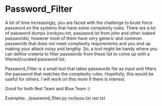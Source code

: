 # Password_Filter
A lot of time increasingly, you are faced with the challenge to brute force password on the systems that have some complexity rules. There are a lot of password dumps (rockyou.txt, password.lst from john and other loaked passwords), however most of them have very generic and common passwords that does not meet complexity requirements and you end up making your attack noisy and lengthy. So, a tool might be handy where you can define creteria to filter passwords from these list to come up with a filtered/curated password list.

Password_Filter is a small tool that takes passwords file as input and filters the password that matches the complexity rules.
Hopefully, this would be useful for others. I will work on this more if there is interest.

Good for both Red Team and Blue Team :)

Examples:
./password_filter.py rockyou.txt out.txt
